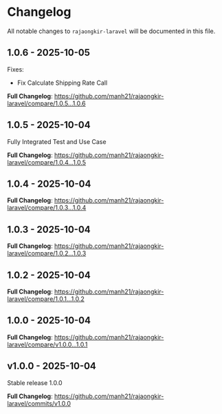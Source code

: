 # Changelog

All notable changes to `rajaongkir-laravel` will be documented in this file.

## 1.0.6 - 2025-10-05

Fixes:

* Fix Calculate Shipping Rate Call

**Full Changelog**: https://github.com/manh21/rajaongkir-laravel/compare/1.0.5...1.0.6

## 1.0.5 - 2025-10-04

Fully Integrated Test and Use Case

**Full Changelog**: https://github.com/manh21/rajaongkir-laravel/compare/1.0.4...1.0.5

## 1.0.4 - 2025-10-04

**Full Changelog**: https://github.com/manh21/rajaongkir-laravel/compare/1.0.3...1.0.4

## 1.0.3 - 2025-10-04

**Full Changelog**: https://github.com/manh21/rajaongkir-laravel/compare/1.0.2...1.0.3

## 1.0.2 - 2025-10-04

**Full Changelog**: https://github.com/manh21/rajaongkir-laravel/compare/1.0.1...1.0.2

## 1.0.0 - 2025-10-04

**Full Changelog**: https://github.com/manh21/rajaongkir-laravel/compare/v1.0.0...1.0.1

## v1.0.0 - 2025-10-04

Stable release 1.0.0

**Full Changelog**: https://github.com/manh21/rajaongkir-laravel/commits/v1.0.0
